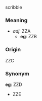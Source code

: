 scribble
### Meaning
+ _adj_: ZZA
    + __eg__: ZZB

### Origin

ZZC

### Synonym

__eg__: ZZD

+ ZZE


